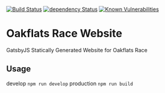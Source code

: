 [![Build Status](https://travis-ci.org/jaxx2104/gatsby-starter-bootstrap.svg?branch=master)](https://travis-ci.org/jaxx2104/gatsby-starter-bootstrap)
[![dependency Status](https://img.shields.io/david/jaxx2104/gatsby-starter-bootstrap.svg?style=flat-square)](https://david-dm.org/jaxx2104/gatsby-starter-bootstrap#info=dependencies)
[![Known Vulnerabilities](https://snyk.io/test/github/jaxx2104/gatsby-starter-bootstrap/badge.svg)](https://snyk.io/test/github/jaxx2104/gatsby-starter-bootstrap)

# Oakflats Race Website 

GatsbyJS Statically Generated Website for Oakflats Race

## Usage
develop
`npm run develop`
production
`npm run build`


